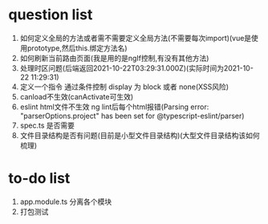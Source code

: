 # question list
1. 如何定义全局的方法或者需不需要定义全局方法(不需要每次import)(vue是使用prototype,然后this.绑定方法名)
2. 如何刷新当前路由页面(我是用的是ngIf控制,有没有其他方法)
3. 处理时区问题(后端返回2021-10-22T03:29:31.000Z)(实际时间为2021-10-22 11:29:31)
4. 定义一个指令 通过条件控制 display 为 block 或者 none(XSS风险)
5. canload不生效(canActivate可生效)
6. eslint html文件不生效 ng lint后每个html报错(Parsing error: "parserOptions.project" has 
been set for @typescript-eslint/parser)
7. spec.ts 是否需要
8. 文件目录结构是否有问题(目前是小型文件目录结构)(大型文件目录结构该如何梳理)

# to-do list
1. app.module.ts 分离各个模块
2. 打包测试